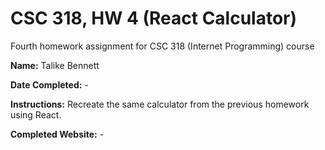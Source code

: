 # CSC 318, HW 4 (React Calculator)
Fourth homework assignment for CSC 318 (Internet Programming) course

**Name:** Talike Bennett

**Date Completed:** -

**Instructions:** 
Recreate the same calculator from the previous homework using React.

**Completed Website:** -
